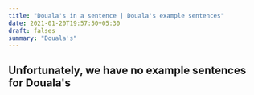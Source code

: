 ```yaml
---
title: "Douala's in a sentence | Douala's example sentences"
date: 2021-01-20T19:57:50+05:30
draft: falses
summary: "Douala's"
---
```

## Unfortunately, we have no example sentences for Douala's                 
